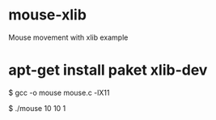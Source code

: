 # mouse-xlib
Mouse movement with xlib example

# apt-get install paket xlib-dev
$ gcc -o mouse mouse.c -lX11

$ ./mouse 10 10 1
